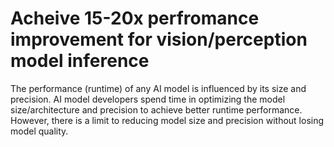 # Acheive 15-20x perfromance improvement for vision/perception model inference
The performance (runtime) of any AI model is influenced by its size and precision. AI model developers spend time in optimizing the model size/architecture and precision to achieve better runtime performance. However, there is a limit to reducing model size and precision without losing model quality. 
